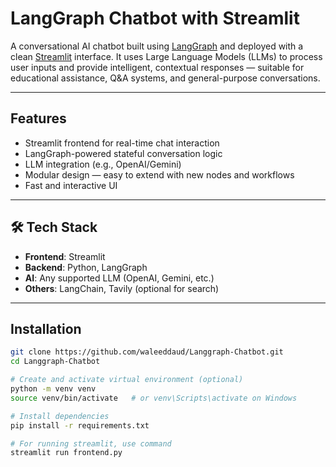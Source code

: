 #  LangGraph Chatbot with Streamlit

A conversational AI chatbot built using [LangGraph](https://github.com/langchain-ai/langgraph) and deployed with a clean [Streamlit](https://streamlit.io/) interface. It uses Large Language Models (LLMs) to process user inputs and provide intelligent, contextual responses — suitable for educational assistance, Q&A systems, and general-purpose conversations.

---

##  Features

-  Streamlit frontend for real-time chat interaction
-  LangGraph-powered stateful conversation logic
-  LLM integration (e.g., OpenAI/Gemini)
-  Modular design — easy to extend with new nodes and workflows
-  Fast and interactive UI

---

## 🛠 Tech Stack

- **Frontend**: Streamlit
- **Backend**: Python, LangGraph
- **AI**: Any supported LLM (OpenAI, Gemini, etc.)
- **Others**: LangChain, Tavily (optional for search)

---

##  Installation

```bash
git clone https://github.com/waleeddaud/Langgraph-Chatbot.git
cd Langgraph-Chatbot

# Create and activate virtual environment (optional)
python -m venv venv
source venv/bin/activate   # or venv\Scripts\activate on Windows

# Install dependencies
pip install -r requirements.txt

# For running streamlit, use command
streamlit run frontend.py


